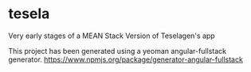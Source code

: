 tesela
======

Very early stages of a MEAN Stack Version of Teselagen's app  

This project has been generated using a yeoman angular-fullstack generator.
https://www.npmjs.org/package/generator-angular-fullstack
